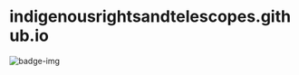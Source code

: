 # indigenousrightsandtelescopes.github.io

![badge-img](https://img.shields.io/badge/Made%20at-%23AstroHackWeek-8063d5.svg?style=flat)
